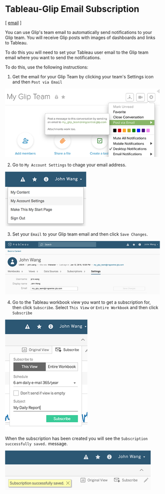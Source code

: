 # Tableau-Glip Email Subscription

[ [email](../email-integrations.md) ]

You can use Glip's team email to automatically send notifications to your Glip team. You will receive Glip posts with images of dashboards and links to Tableau.

To do this you will need to set your Tableau user email to the Glip team email where you want to send the notifications. 

To do this, use the following instructions:

1) Get the email for your Glip Team by clicking your team's Settings icon and then `Post via Email`

![](tableau_01_glip_email_2.png)

2) Go to `My Account Settings` to chage your email address.

![](tableau_02_my_account_settings_2.png)

3) Set your `Email` to your Glip team email and then click `Save Changes`.

![](tableau_03_update_email_2.png)

4) Go to the Tableau workbook view you want to get a subscription for, then click `Subscribe`. Select `This View` or `Entire Workbook` and then click `Subscribe`

![](tableau_04_subscribe_2.png)

When the subscription has been created you will see the `Subscription successfully saved.` message.

![](tableau_05_subscribed.png)